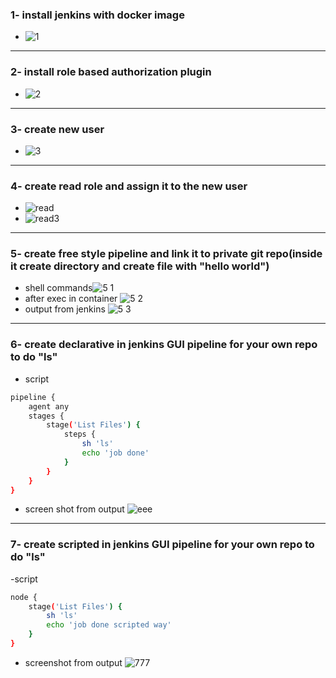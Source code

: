 ### 1- install jenkins with docker image
- ![1](https://user-images.githubusercontent.com/116673091/216728783-02df6c5d-e41a-45b6-931b-271f3776a4f4.png)
---
### 2- install role based authorization plugin
- ![2](https://user-images.githubusercontent.com/116673091/216728948-4bde8253-a4f9-4704-91c2-af65650a2be8.png)
---
### 3- create new user
- ![3](https://user-images.githubusercontent.com/116673091/216729314-44369664-7354-415d-bf15-33cbb54d5b6b.png)
---
### 4- create read role and assign it to the new user
- ![read](https://user-images.githubusercontent.com/116673091/216733590-2fdad656-85bf-4b32-abcf-acbf3f6f0b92.png)
- ![read3](https://user-images.githubusercontent.com/116673091/216733729-0b3c6139-957f-47a1-b1fd-ba4427db9d58.png)
---
### 5- create free style pipeline and link it to private git repo(inside it create directory and create file with "hello world")
- shell commands![5 1](https://user-images.githubusercontent.com/116673091/216733842-fbd8e906-aee2-473b-a774-76cb92308c28.png)
- after exec in container ![5 2](https://user-images.githubusercontent.com/116673091/216733866-ba39589b-a707-400b-9577-1677188ee89f.png)
- output from jenkins ![5 3](https://user-images.githubusercontent.com/116673091/216733896-a05af7e4-c77c-43e0-9ac4-c5f299070225.png)
---
### 6-  create declarative in jenkins GUI pipeline for your own repo to do "ls"
- script
``` bash 
pipeline {
    agent any
    stages {
        stage('List Files') {
            steps {
                sh 'ls'
                echo 'job done'
            }
        }
    }
}
```
- screen shot from output ![eee](https://user-images.githubusercontent.com/116673091/216734836-1b46b92c-d66f-401c-b330-46aa0e58be47.png)
---
### 7- create scripted in jenkins GUI pipeline for your own repo to do "ls"
-script 
```bash
node {
    stage('List Files') {
        sh 'ls'
        echo 'job done scripted way'
    }
}
```
- screenshot from output ![777](https://user-images.githubusercontent.com/116673091/216736000-879876e4-fce3-4214-bf6e-d763a66cc0ce.png)

